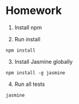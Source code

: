 # Homework

1. Install npm

2. Run install
```
npm install
```

3. Install Jasmine globally
```
npm install -g jasmine
```

4. Run all tests
```
jasmine
```
